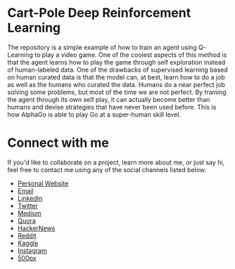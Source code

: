 # Cart-Pole Deep Reinforcement Learning
The repository is a simple example of how to train an agent using Q-Learning to play a video game. One of the coolest aspects of this method is that the agent learns how to play the game through self exploration instead of human-labeled data. One of the drawbacks of supervised learning based on human curated data is that the model can, at best, learn how to do a job as well as the humans who curated the data. Humans do a near perfect job solving some problems, but most of the time we are not perfect. By training the agent through its own self play, it can actually become better than humans and devise strategies that have never been used before. This is how AlphaGo is able to play Go at a super-human skill level.


# Connect with me

If you'd like to collaborate on a project, learn more about me, or just say hi, feel free to contact me using any of the social channels listed below.

- [Personal Website](https://zackthoutt.com)
- [Email](mailto:me@zackthoutt.com)
- [LinkedIn](https://www.linkedin.com/in/zack-thoutt-57275655/)
- [Twitter](https://twitter.com/zthoutt)
- [Medium](https://medium.com/@zthoutt)
- [Quora](https://www.quora.com/profile/Zack-Thoutt)
- [HackerNews](https://news.ycombinator.com/submitted?id=zthoutt)
- [Reddit](https://www.reddit.com/user/zthoutt/)
- [Kaggle](https://www.kaggle.com/zynicide)
- [Instagram](https://www.instagram.com/zthoutt/)
- [500px](https://500px.com/zthoutt)
